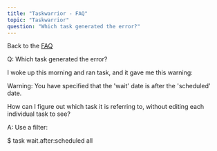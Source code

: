 ```yaml
---
title: "Taskwarrior - FAQ"
topic: "Taskwarrior"
question: "Which task generated the error?"
---
```


Back to the [FAQ](/support/faq)

Q: Which task generated the error?

I woke up this morning and ran task, and it gave me this warning:

 

Warning: You have specified that the 'wait' date is after the 'scheduled' date.
 

How can I figure out which task it is referring to, without editing each individual task to see?

A: Use a filter:

$ task wait.after:scheduled all

